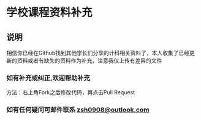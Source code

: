 # 学校课程资料补充
## 说明
相信你已经在Github找到其他学长们分享的计科相关资料了，本人收集了已经更新的资料或者有缺失的资料作为补充，注意我仅上传有差异的文件
### 如有补充或纠正,欢迎帮助补充
方法：右上角Fork之后修改代码，再点击Pull Request
### 如有任何疑问可邮件联系 zsh0908@outlook.com
